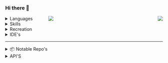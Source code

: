 ### Hi there 👋

<img align='right' src='https://github-readme-stats.vercel.app/api/top-langs/?username=MagnusMarx'>

<img align='right' width='350px' src='https://github-readme-stats-git-masterrstaa-rickstaa.vercel.app/api?username=MagnusMarx&theme=react'>

<div align='left'>
<details>
<summary>Languages</summary>

<img src="https://img.shields.io/badge/jQuery-0769AD?style=for-the-badge&logo=jquery&logoColor=white">

<img src="https://img.shields.io/badge/Node.js-339933?style=for-the-badge&logo=nodedotjs&logoColor=white">

<img src="https://img.shields.io/badge/CSS3-1572B6?style=for-the-badge&logo=css3&logoColor=white">

<img src="https://img.shields.io/badge/HTML5-E34F26?style=for-the-badge&logo=html5&logoColor=white">

<img src="https://img.shields.io/badge/JavaScript-323330?style=for-the-badge&logo=javascript&logoColor=F7DF1E">

<img src="https://img.shields.io/badge/json-5E5C5C?style=for-the-badge&logo=json&logoColor=white">

<img src="https://img.shields.io/badge/PHP-777BB4?style=for-the-badge&logo=php&logoColor=white">

<img src="https://img.shields.io/badge/WebAssembly-654FF0?style=for-the-badge&logo=WebAssembly&logoColor=white">
</details>

<details>
<summary>Skills</summary>

<img src="https://img.shields.io/badge/.NET-512BD4?style=for-the-badge&logo=dotnet&logoColor=white">

<img src="https://img.shields.io/badge/Apache-D22128?style=for-the-badge&logo=Apache&logoColor=white">

<img src="https://img.shields.io/badge/Bootstrap-563D7C?style=for-the-badge&logo=bootstrap&logoColor=white">

<img src="https://img.shields.io/badge/GitHub%20Pages-222222?style=for-the-badge&logo=GitHub%20Pages&logoColor=white">

<img src="https://img.shields.io/badge/gradle-02303A?style=for-the-badge&logo=gradle&logoColor=white">

<img src="https://img.shields.io/badge/npm-CB3837?style=for-the-badge&logo=npm&logoColor=white">

<img src="https://img.shields.io/badge/GIT-E44C30?style=for-the-badge&logo=git&logoColor=white">

<img src="https://img.shields.io/badge/VirtualBox-21416b?style=for-the-badge&logo=VirtualBox&logoColor=white">

<img src="https://img.shields.io/badge/VMware-231f20?style=for-the-badge&logo=VMware&logoColor=white">
</details>

<details>
<summary>Recreation</summary>

<img src="https://img.shields.io/badge/Battle.net-000?style=for-the-badge&logo=battle.net&logoColor=148EFF">

<img src="https://img.shields.io/badge/Counter_Strike-000000?style=for-the-badge&logo=counter-strike&logoColor=white">

<img src="https://img.shields.io/badge/Epic%20Games-313131?style=for-the-badge&logo=Epic%20Games&logoColor=white">

<img src="https://img.shields.io/badge/Nintendo_3DS-D12228?style=for-the-badge&logo=nintendo-3ds&logoColor=white">

<img src="https://img.shields.io/badge/Nintendo_Switch-E60012?style=for-the-badge&logo=nintendo-switch&logoColor=white">

<img src="https://img.shields.io/badge/Republic%20of%20Gamers-FF0029?style=for-the-badge&logo=Republic%20of%20Gamers&logoColor=white">

<img src="https://img.shields.io/badge/Riot_Games-D32936?style=for-the-badge&logo=riot-games&logoColor=white">

<img src="https://img.shields.io/badge/Steam-000000?style=for-the-badge&logo=steam&logoColor=white">

<img src="https://img.shields.io/badge/Valorant-fa4454?style=for-the-badge&logo=valorant&logoColor=white">

<img src="https://img.shields.io/badge/Xbox-107C10?style=for-the-badge&logo=xbox&logoColor=white">

<img src="https://img.shields.io/badge/Discord-5865F2?style=for-the-badge&logo=discord&logoColor=white">

<img src="https://img.shields.io/badge/Spotify-1ED760?&style=for-the-badge&logo=spotify&logoColor=white">
</details>

<details>
<summary>IDE's</summary>

<img src="https://img.shields.io/badge/Android_Studio-3DDC84?style=for-the-badge&logo=android-studio&logoColor=white">

<img src="https://img.shields.io/badge/VSCode-0078D4?style=for-the-badge&logo=visual%20studio%20code&logoColor=white">

<img src="https://img.shields.io/badge/Visual_Studio-5C2D91?style=for-the-badge&logo=visual%20studio&logoColor=white">
</details>
</div>
<hr>
<details>
  <summary>📦 Notable Repo's</summary>
  
  

| Icon | Name | Summary |
| ---- | ---- | --------------- |
| <img height='32' width='32' src='https://raw.githubusercontent.com/MagnusMarx/2048/master/assets/img/ico.png'> | [2048](https://github.com/MagnusMarx/2048) | My run at re-making 2048 and games based off of 2048. |
| <img height='32' width='32' src='https://raw.githubusercontent.com/MagnusMarx/Shronkerton/main/Icon.png'> | [Shronkerton](https://github.com/MagnusMarx/Shronkerton) | A Shrek themed Android app. |
| <img height='32' width='32' src='https://github.com/MagnusMarx/Prometheus/blob/master/assets/img/ios/icon-72x72.png'> | [Prometheus](https://github.com/MagnusMarx/Prometheus) | A GBC/GB emulator I remade to be more efficient. |
| <img height='32' width='32' src='https://raw.githubusercontent.com/MagnusMarx/Rocket-Custa/master/assets/img/icon-48.png'> | [Rocket Custa](https://github.com/MagnusMarx/Rocket-Custa) | A broken JS based game I re-made and fixed. |
| <img height='32' width='32' src='https://raw.githubusercontent.com/MagnusMarx/Acid-Box/master/assets/img/AcidBox-32x32.png'> | [Acid-Box](https://github.com/MagnusMarx/Acid-Box) | Web-GL project I remade to look like an Acid trip. |
| <img height='32' width='32' src='https://adamtrex.azurewebsites.net/Assets/Images/Icons/Quake2-32x32.png'> | [Quake-2-PlayN-MagnusPort](https://github.com/MagnusMarx/Quake2-PlayN-MagnusPort) | A broken Quake 2 emulator I remade by hand. |
| <img height='32' width='32' src='https://raw.githubusercontent.com/MagnusMarx/VLC-Media-Web-Player/gh-pages/assets/img/VLC.svg'> | [VLC Media Web Player](https://github.com/MagnusMarx/VLC-Media-Web-Player) | I made a VLC Media Player themed video and picture player. |
<!-- | Content Cell | Content Cell | -->
  
</details>

<details>
  <summary>API'S</summary>
    
  

| Icon | Name | Summary | Published On |
| ---- | ---- | ------- | ------------ |
| <img height='32' width='32' src='https://raw.githubusercontent.com/MagnusMarx/NaCL/gh-pages/assets/img/Icon-32x32.png'> | [NaCL Checker](https://github.com/MagnusMarx/NaCL) | A JS based API that detects if Chrome's Native Client plugin is enabled. | <img src='https://img.shields.io/badge/GitHub-100000?style=for-the-badge&logo=github&logoColor=white'><img src='https://img.shields.io/badge/GitHub%20Pages-222222?style=for-the-badge&logo=GitHub%20Pages&logoColor=white'><img src='https://img.shields.io/badge/npm-CB3837?style=for-the-badge&logo=npm&logoColor=white'><img src='https://img.shields.io/badge/jsDelivr-E84D3D?style=for-the-badge&logo=jsDelivr&logoColor=white'> |
| N/A | [Dynamic Menu](https://github.com/MagnusMarx/Dynamic-Menu) | A Upscale your website menu's with this purely JS API! | <img src='https://img.shields.io/badge/GitHub-100000?style=for-the-badge&logo=github&logoColor=white'><img src='https://img.shields.io/badge/npm-CB3837?style=for-the-badge&logo=npm&logoColor=white'> |
| <img height='32' width='32' src='https://raw.githubusercontent.com/MagnusMarx/PHP-Chat-Room/main/favicon.ico'> | [PHP Chat Room](https://github.com/MagnusMarx/PHP-Chat-Room) | A .php chat room I made in about five minutes during my 10th grade English class. | <img src='https://img.shields.io/badge/GitHub-100000?style=for-the-badge&logo=github&logoColor=white'> |
</details>




<!--
<img src="https://img.shields.io/badge/Windows-0078D6?style=for-the-badge&logo=windows&logoColor=white">

<img src="https://img.shields.io/badge/LinkedIn-0077B5?style=for-the-badge&logo=linkedin&logoColor=white">

<img src="https://metrics.lecoq.io/MagnusMarx?template=classic&isocalendar=1&lines=1&habits=1&achievements=1&notable=1&activity=1&gists=1&projects=1&base=header%2C%20activity%2C%20community%2C%20repositories%2C%20metadata&base.indepth=false&base.hireable=false&base.skip=false&isocalendar=false&isocalendar.duration=full-year&lines=false&lines.sections=base&lines.repositories.limit=4&lines.history.limit=1&habits=false&habits.from=200&habits.days=14&habits.facts=true&habits.charts=false&habits.charts.type=classic&habits.trim=false&habits.languages.limit=8&habits.languages.threshold=0%25&achievements=false&achievements.threshold=C&achievements.secrets=true&achievements.display=detailed&achievements.limit=0&notable=false&notable.from=organization&notable.repositories=false&notable.indepth=false&notable.types=commit&notable.self=false&activity=false&activity.limit=5&activity.load=300&activity.days=14&activity.visibility=all&activity.timestamps=false&activity.filter=all&gists=false&projects=false&projects.limit=4&projects.descriptions=false&config.timezone=America%2FNew_York">
-->
<!--
PacMan
Google PacMan
Space Invaders
Tetris
Jelly Tetris
Dino
3D
Funky Karts
Mario
MC
Sans
Spelunky
FIX TBOI
Vending Machine
Matrix
DVD
-->
